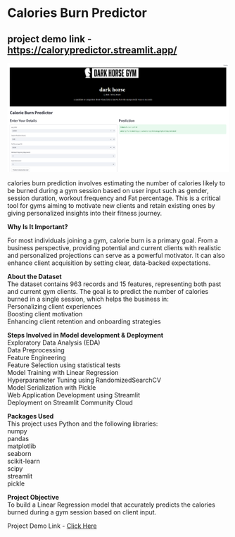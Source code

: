# Calories Burn Predictor

## project demo link - https://calorypredictor.streamlit.app/
![Alt text](images/darkhorse.png)

calories burn prediction involves estimating the number of calories likely to be burned during a gym session based on user input such as gender, session duration, workout frequency and Fat percentage. This is a critical tool for gyms aiming to motivate new clients and retain existing ones by giving personalized insights into their fitness journey.

**Why Is It Important?**

For most individuals joining a gym, calorie burn is a primary goal. From a business perspective, providing potential and current clients with realistic and personalized projections can serve as a powerful motivator. It can also enhance client acquisition by setting clear, data-backed expectations.

**About the Dataset**  
The dataset contains 963 records and 15 features, representing both past and current gym clients. The goal is to predict the number of calories burned in a single session, which helps the business in:  
Personalizing client experiences  
Boosting client motivation  
Enhancing client retention and onboarding strategies  

**Steps Involved in Model development & Deployment**  
Exploratory Data Analysis (EDA)  
Data Preprocessing  
Feature Engineering  
Feature Selection using statistical tests  
Model Training with Linear Regression  
Hyperparameter Tuning using RandomizedSearchCV  
Model Serialization with Pickle  
Web Application Development using Streamlit  
Deployment on Streamlit Community Cloud  

**Packages Used**  
This project uses Python and the following libraries:  
numpy  
pandas  
matplotlib  
seaborn  
scikit-learn  
scipy  
streamlit  
pickle  

**Project Objective**  
To build a Linear Regression model that accurately predicts the calories burned during a gym session based on client input.

Project Demo Link - [Click Here](https://calorypredictor.streamlit.app/)


